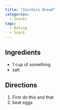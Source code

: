 ```yaml
---
title: "Zucchini Bread"
categories:
  - Snacks
tags:
  - Baking
  - Snack
---
```


## Ingredients
* 1 cup of something
* salt

## Directions
1. First do this and that
2. beat eggs
